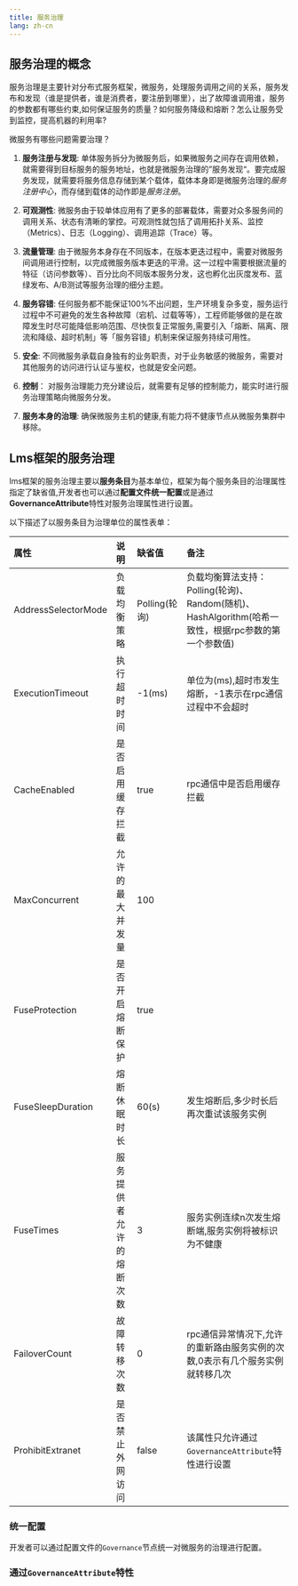 ```yaml
---
title: 服务治理
lang: zh-cn
---
```


## 服务治理的概念

服务治理是主要针对分布式服务框架，微服务，处理服务调用之间的关系，服务发布和发现（谁是提供者，谁是消费者，要注册到哪里），出了故障谁调用谁，服务的参数都有哪些约束,如何保证服务的质量？如何服务降级和熔断？怎么让服务受到监控，提高机器的利用率?

微服务有哪些问题需要治理？

1. **服务注册与发现**: 单体服务拆分为微服务后，如果微服务之间存在调用依赖，就需要得到目标服务的服务地址，也就是微服务治理的”服务发现“。要完成服务发现，就需要将服务信息存储到某个载体，载体本身即是微服务治理的*服务注册中心*，而存储到载体的动作即是*服务注册*。

2. **可观测性**: 微服务由于较单体应用有了更多的部署载体，需要对众多服务间的调用关系、状态有清晰的掌控。可观测性就包括了调用拓扑关系、监控（Metrics）、日志（Logging）、调用追踪（Trace）等。

3. **流量管理**: 由于微服务本身存在不同版本，在版本更迭过程中，需要对微服务间调用进行控制，以完成微服务版本更迭的平滑。这一过程中需要根据流量的特征（访问参数等）、百分比向不同版本服务分发，这也孵化出灰度发布、蓝绿发布、A/B测试等服务治理的细分主题。

4. **服务容错**: 任何服务都不能保证100%不出问题，生产环境复杂多变，服务运行过程中不可避免的发生各种故障（宕机、过载等等），工程师能够做的是在故障发生时尽可能降低影响范围、尽快恢复正常服务,需要引入「熔断、隔离、限流和降级、超时机制」等「服务容错」机制来保证服务持续可用性。

4. **安全**: 不同微服务承载自身独有的业务职责，对于业务敏感的微服务，需要对其他服务的访问进行认证与鉴权，也就是安全问题。

5. **控制**： 对服务治理能力充分建设后，就需要有足够的控制能力，能实时进行服务治理策略向微服务分发。

6. **服务本身的治理**: 确保微服务主机的健康,有能力将不健康节点从微服务集群中移除。

## Lms框架的服务治理

lms框架的服务治理主要以**服务条目**为基本单位，框架为每个服务条目的治理属性指定了缺省值,开发者也可以通过**配置文件统一配置**或是通过**GovernanceAttribute**特性对服务治理属性进行设置。

以下描述了以服务条目为治理单位的属性表单：

| 属性 | 说明 | 缺省值 |  备注 |
|:-----|:-----|:-----|:------|
| AddressSelectorMode | 负载均衡策略 | Polling(轮询) | 负载均衡算法支持：Polling(轮询)、Random(随机)、HashAlgorithm(哈希一致性，根据rpc参数的第一个参数值) |
| ExecutionTimeout | 执行超时时间 | -1(ms) | 单位为(ms),超时市发生熔断，-1表示在rpc通信过程中不会超时 |
| CacheEnabled | 是否启用缓存拦截 | true | rpc通信中是否启用缓存拦截 |
| MaxConcurrent | 允许的最大并发量 | 100 |  |
| FuseProtection | 是否开启熔断保护  | true |  |
| FuseSleepDuration | 熔断休眠时长  | 60(s) | 发生熔断后,多少时长后再次重试该服务实例 |
| FuseTimes | 服务提供者允许的熔断次数  | 3 | 服务实例连续n次发生熔断端,服务实例将被标识为不健康 |
| FailoverCount | 故障转移次数  | 0 | rpc通信异常情况下,允许的重新路由服务实例的次数,0表示有几个服务实例就转移几次 |
| ProhibitExtranet | 是否禁止外网访问  | false | 该属性只允许通过`GovernanceAttribute`特性进行设置 |




### 统一配置

开发者可以通过配置文件的`Governance`节点统一对微服务的治理进行配置。


### 通过`GovernanceAttribute`特性